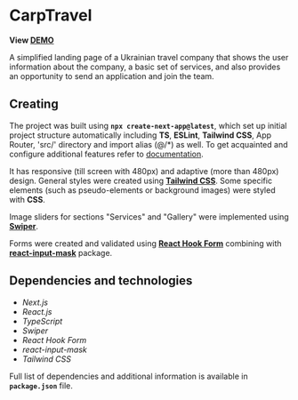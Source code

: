# CarpTravel

**View [DEMO](https://nextjs-carptravel-01.vercel.app/)**

A simplified landing page of a Ukrainian travel company that shows the user information about the company, a basic set of services, and also provides an opportunity to send an application and join the team.

## Creating

The project was built using **`npx create-next-app@latest`**, which set up initial project structure automatically including **TS**, **ESLint**, **Tailwind CSS**, App Router, 'src/' directory and import alias (@/\*) as well. To get acquainted and configure additional features refer to [documentation](https://nextjs.org/).

It has responsive (till screen with 480px) and adaptive (more than 480px) design. General styles were created using **[Tailwind CSS](https://tailwindcss.com/)**. Some specific elements (such as pseudo-elements or background images) were styled with **CSS**.

Image sliders for sections "Services" and "Gallery" were implemented using **[Swiper](https://swiperjs.com)**.

Forms were created and validated using **[React Hook Form](https://react-hook-form.com/)** combining with **[react-input-mask](https://www.npmjs.com/package/react-input-mask-3.0/v/3.0.0)** package.

## Dependencies and technologies

- _Next.js_
- _React.js_
- _TypeScript_
- _Swiper_
- _React Hook Form_
- _react-input-mask_
- _Tailwind CSS_

Full list of dependencies and additional information is available in **`package.json`** file.
